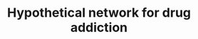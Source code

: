 ---
annotations:
- type: Pathway Ontology
  value: substance dependence pathway
authors:
- MaintBot
- Jmelius
- Egonw
- Eweitz
description: Adapted from figure 2 in [http://www.ploscompbiol.org/article/info:doi/10.1371/journal.pcbi.0040002
  Li et al.].
last-edited: 2021-05-24
organisms:
- Canis familiaris
redirect_from:
- /index.php/Pathway:WP1108
- /instance/WP1108
schema-jsonld:
- '@context': https://schema.org/
  '@id': https://wikipathways.github.io/pathways/WP1108.html
  '@type': Dataset
  creator:
    '@type': Organization
    name: WikiPathways
  description: Adapted from figure 2 in [http://www.ploscompbiol.org/article/info:doi/10.1371/journal.pcbi.0040002
    Li et al.].
  keywords:
  - GRIN1
  - Ca++
  - CREB1
  - NISCH
  - connexin
  - GRIN2B
  - MAP2K1
  - GRIA1
  - GRM5
  - GRIA3
  - Cyclic AMP
  - ADCY8
  - PPA1
  - GRIA4
  - CAMK4
  - ADCY1
  - GRIN2D
  - GRM1
  - MAPK1
  - D-Glutamate
  - PRKACA
  - ACTA1
  - GRIN2C
  - GRIN2A
  - PRKCE
  - KRIT1
  - ZHX2
  - AC1
  - CAMK2
  - Gi
  - DRD1
  - DRD4
  - Gs
  - TERF2IP
  - DRD2
  - GRIA2
  - MAP2K2
  - MAPK3
  license: CC0
  name: Hypothetical network for drug addiction
seo: CreativeWork
title: Hypothetical network for drug addiction
wpid: WP1108
---